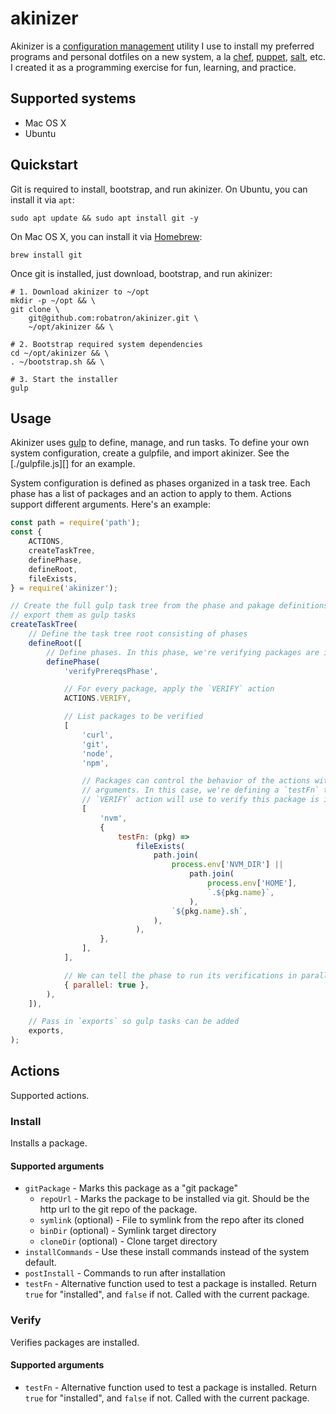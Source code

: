 # akinizer

Akinizer is a [configuration management](https://en.wikipedia.org/wiki/Configuration_management) utility I use to install my preferred programs and personal dotfiles on a new system, a la [chef](https://www.chef.io/), [puppet](https://puppet.com/), [salt](https://www.saltstack.com/), etc. I created it as a programming exercise for fun, learning, and practice.

## Supported systems

-   Mac OS X
-   Ubuntu

## Quickstart

Git is required to install, bootstrap, and run akinizer. On Ubuntu, you can install it via `apt`:

    sudo apt update && sudo apt install git -y

On Mac OS X, you can install it via [Homebrew](https://brew.sh/):

    brew install git

Once git is installed, just download, bootstrap, and run akinizer:

    # 1. Download akinizer to ~/opt
    mkdir -p ~/opt && \
    git clone \
        git@github.com:robatron/akinizer.git \
        ~/opt/akinizer && \

    # 2. Bootstrap required system dependencies
    cd ~/opt/akinizer && \
    . ~/bootstrap.sh && \

    # 3. Start the installer
    gulp

## Usage

Akinizer uses [gulp](https://gulpjs.com/) to define, manage, and run tasks. To define your own system configuration, create a gulpfile, and import akinizer. See the [./gulpfile.js][] for an example.

System configuration is defined as phases organized in a task tree. Each phase has a list of packages and an action to apply to them. Actions support different arguments. Here's an example:

```js
const path = require('path');
const {
    ACTIONS,
    createTaskTree,
    definePhase,
    defineRoot,
    fileExists,
} = require('akinizer');

// Create the full gulp task tree from the phase and pakage definitions, then
// export them as gulp tasks
createTaskTree(
    // Define the task tree root consisting of phases
    defineRoot([
        // Define phases. In this phase, we're verifying packages are installed.
        definePhase(
            'verifyPrereqsPhase',

            // For every package, apply the `VERIFY` action
            ACTIONS.VERIFY,

            // List packages to be verified
            [
                'curl',
                'git',
                'node',
                'npm',

                // Packages can control the behavior of the actions with action
                // arguments. In this case, we're defining a `testFn` that the
                // `VERIFY` action will use to verify this package is installed
                [
                    'nvm',
                    {
                        testFn: (pkg) =>
                            fileExists(
                                path.join(
                                    process.env['NVM_DIR'] ||
                                        path.join(
                                            process.env['HOME'],
                                            `.${pkg.name}`,
                                        ),
                                    `${pkg.name}.sh`,
                                ),
                            ),
                    },
                ],
            ],

            // We can tell the phase to run its verifications in parallel
            { parallel: true },
        ),
    ]),

    // Pass in `exports` so gulp tasks can be added
    exports,
);
```

## Actions

Supported actions.

### Install

Installs a package.

#### Supported arguments

-   `gitPackage` - Marks this package as a "git package"
    -   `repoUrl` - Marks the package to be installed via git. Should be the http url to the git repo of the package.
    -   `symlink` (optional) - File to symlink from the repo after its cloned
    -   `binDir` (optional) - Symlink target directory
    -   `cloneDir` (optional) - Clone target directory
-   `installCommands` - Use these install commands instead of the system default.
-   `postInstall` - Commands to run after installation
-   `testFn` - Alternative function used to test a package is installed. Return `true` for "installed", and `false` if not. Called with the current package.

### Verify

Verifies packages are installed.

#### Supported arguments

-   `testFn` - Alternative function used to test a package is installed. Return `true` for "installed", and `false` if not. Called with the current package.
